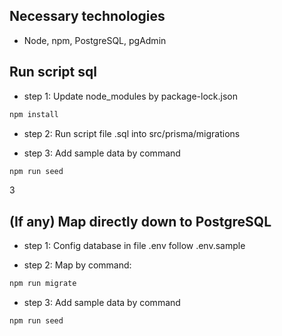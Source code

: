 ## Necessary technologies

-   Node, npm, PostgreSQL, pgAdmin

## Run script sql

-   step 1: Update node_modules by package-lock.json

```bash
npm install
```

-   step 2: Run script file .sql into src/prisma/migrations

-   step 3: Add sample data by command

```bash
npm run seed
```

3

## (If any) Map directly down to PostgreSQL

-   step 1: Config database in file .env follow .env.sample

-   step 2: Map by command:

```bash
npm run migrate
```

-   step 3: Add sample data by command

```bash
npm run seed
```
